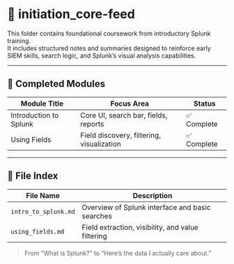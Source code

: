 # 🧠 initiation_core-feed

This folder contains foundational coursework from introductory Splunk training.  
It includes structured notes and summaries designed to reinforce early SIEM skills, search logic, and Splunk’s visual analysis capabilities.

---

## 📘 Completed Modules

| Module Title       | Focus Area                             | Status     |
|--------------------|------------------------------------------|------------|
| Introduction to Splunk | Core UI, search bar, fields, reports     | ✅ Complete |
| Using Fields           | Field discovery, filtering, visualization| ✅ Complete |

---

## 📁 File Index

| File Name              | Description                                      |
|------------------------|--------------------------------------------------|
| `intro_to_splunk.md`   | Overview of Splunk interface and basic searches  |
| `using_fields.md`      | Field extraction, visibility, and value filtering|

> From “What is Splunk?” to “Here’s the data I actually care about.”
